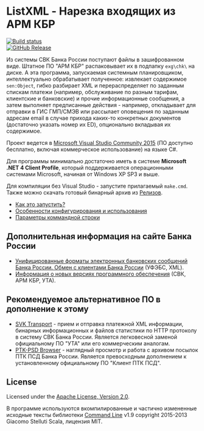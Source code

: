 # ListXML - Нарезка входящих из АРМ КБР

[![Build status](https://ci.appveyor.com/api/projects/status/45j0q24sg6aiiq52?svg=true)](https://ci.appveyor.com/project/diev/listxml)  
[![GitHub Release](https://img.shields.io/github/release/diev/ListXML.svg)](https://github.com/diev/ListXML/releases/latest)

Из системы СВК Банка России поступают файлы в зашифрованном виде. 
Штатное ПО "АРМ КБР" распаковывает их в подпапку `exg\chk\` на диске. 
А эта программа, запускаемая системным планировщиком, интеллектуально 
обрабатывает полученное: извлекает содержимое `sen:Object`, 
гибко разбирает XML и перераспределяет по заданным спискам платежи 
(например, обслуживание по разным тарифам, клиентские и банковские) 
и прочие информационные сообщения, а затем выполняет предписанные действия - 
например, откладывает для отправки в ГИС ГМП/СМЭВ или рассылает оповещения 
по заданным адресам email в случае прихода каких-то конкретных документов 
(достаточно указать номер их ED), опционально вкладывая их содержимое.

Проект ведется в 
[Microsoft Visual Studio Community 2015](https://www.visualstudio.com/) 
(ПО доступно бесплатно, включая коммерческое использование) на языке C#.

Для программы минимально достаточно иметь в системе 
**Microsoft .NET 4 Client Profile**, который поддерживается операционными 
системами Microsoft, начиная от Windows XP SP3 и выше.

Для компиляции без Visual Studio - запустите прилагаемый `make.cmd`. 
Также можно скачать готовый бинарный архив из 
[Релизов](https://github.com/diev/ListXML/releases).

* [Как это запустить?](setup.md)
* [Особенности конфигурирования и использования](settings.md)
* [Параметры коммандной строки](options.md)

## Дополнительная информация на сайте Банка России

* [Унифицированные форматы электронных банковских сообщений Банка России. 
Обмен с клиентами Банка России](http://www.cbr.ru/analytics/Formats) 
(УФЭБС, XML).
* [Информация о новых версиях программного 
обеспечения](http://www.cbr.ru/mcirabis/?PrtId=itest) (СВК, АРМ КБР, УТА).

## Рекомендуемое альтернативное ПО в дополнение к этому

* [SVK Transport](/SVK-Transport-hta) - прием и отправка платежной XML 
информации, бинарных информационных и файлов статистики по HTTP протоколу 
в систему СВК Банка России. Является легковесной заменой официальному 
ПО "УТА" или его коммерческим аналогам.
* [PTK-PSD Browser](/PTK-PSD-Browser-hta) - наглядный просмотр и работа 
с архивом посылок ПТК ПСД Банка России. Является превосходным дополнением 
к установленному официальному ПО "Клиент ПТК ПСД".

## License

Licensed under the [Apache License, 
Version 2.0](http://www.apache.org/licenses/LICENSE-2.0 "LICENSE").

В программе используются вкомпилированные и частично измененные исходные 
тексты библиотеки [Command Line](https://github.com/gsscoder/commandline) 
v1.9 copyright 2015-2013 Giacomo Stelluti Scala, лицензия MIT.
